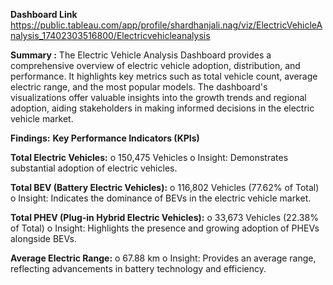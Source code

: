 **Dashboard Link** 
https://public.tableau.com/app/profile/shardhanjali.nag/viz/ElectricVehicleAnalysis_17402303516800/Electricvehicleanalysis

**Summary :**
The Electric Vehicle Analysis Dashboard provides a comprehensive overview of electric vehicle adoption, distribution, and 
performance. It highlights key metrics such as total vehicle count, average electric range, and the most popular models. The 
dashboard's visualizations offer valuable insights into the growth trends and regional adoption, aiding stakeholders in making 
informed decisions in the electric vehicle market. 

**Findings:**
**Key Performance Indicators (KPIs)** 

**Total Electric Vehicles:** 
o 150,475 Vehicles 
o Insight: Demonstrates substantial adoption of electric vehicles. 

**Total BEV (Battery Electric Vehicles):** 
o 116,802 Vehicles (77.62% of Total) 
o Insight: Indicates the dominance of BEVs in the electric vehicle market.

**Total PHEV (Plug-in Hybrid Electric Vehicles):** 
o 33,673 Vehicles (22.38% of Total) 
o Insight: Highlights the presence and growing adoption of PHEVs alongside BEVs. 

**Average Electric Range:**
o 67.88 km 
o Insight: Provides an average range, reflecting advancements in battery technology and efficiency.

